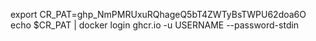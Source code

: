 export CR_PAT=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
echo $CR_PAT | docker login ghcr.io -u USERNAME --password-stdin